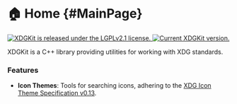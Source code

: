 # 🏠 Home {#MainPage}

<p align="left">
  <a href="https://github.com/CuarzoSoftware/XDGKit/blob/main/LICENSE">
    <img src="https://img.shields.io/badge/license-LGPLv2.1-blue.svg" alt="XDGKit is released under the LGPLv2.1 license." />
  </a>
  <a href="https://github.com/CuarzoSoftware/XDGKit">
    <img src="https://img.shields.io/badge/version-0.1.0-brightgreen" alt="Current XDGKit version." />
  </a>
</p>

XDGKit is a C++ library providing utilities for working with XDG standards.

### Features

- **Icon Themes**: Tools for searching icons, adhering to the [XDG Icon Theme Specification v0.13](https://specifications.freedesktop.org/icon-theme-spec/latest/#overview).
